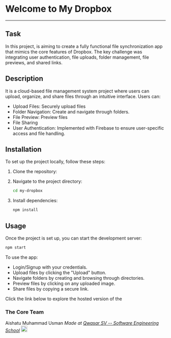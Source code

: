 # Welcome to My Dropbox
***

## Task
In this project, is aiming to create a fully functional file synchronization app that mimics the core features of Dropbox. The key challenge was integrating user authentication, file uploads, folder management, file previews, and shared links.

## Description
It is a cloud-based file management system project where users can upload, organize, and share files through an intuitive interface. Users can:
- Upload Files: Securely upload files 
- Folder Navigation: Create and navigate through folders.
- File Preview: Preview files
- File Sharing
- User Authentication: Implemented with Firebase to ensure user-specific access and file handling.

## Installation
To set up the project locally, follow these steps:
1. Clone the repository:
  
2. Navigate to the project directory:
   ```bash
   cd my-dropbox
   ```
3. Install dependencies:
   ```bash
   npm install
   ```

## Usage
Once the project is set up, you can start the development server:
```bash
npm start
```
To use the app:
- Login/Signup with your credentials.
- Upload files by clicking the "Upload" button.
- Navigate folders by creating and browsing through directories.
- Preview files by clicking on any uploaded image.
- Share files by copying a secure link.

Click the link below to explore the hosted version of the 

### The Core Team
Aishatu Muhammad Usman
<span><i>Made at <a href='https://qwasar.io'>Qwasar SV -- Software Engineering School</a></i></span>
<span><img alt='Qwasar SV -- Software Engineering Schools Logo' src='https://storage.googleapis.com/qwasar-public/qwasar-logo_50x50.png' width='20px' /></span>